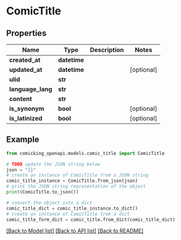 # ComicTitle


## Properties

Name | Type | Description | Notes
------------ | ------------- | ------------- | -------------
**created_at** | **datetime** |  | 
**updated_at** | **datetime** |  | [optional] 
**ulid** | **str** |  | 
**language_lang** | **str** |  | 
**content** | **str** |  | 
**is_synonym** | **bool** |  | [optional] 
**is_latinized** | **bool** |  | [optional] 

## Example

```python
from comicking_openapi.models.comic_title import ComicTitle

# TODO update the JSON string below
json = "{}"
# create an instance of ComicTitle from a JSON string
comic_title_instance = ComicTitle.from_json(json)
# print the JSON string representation of the object
print(ComicTitle.to_json())

# convert the object into a dict
comic_title_dict = comic_title_instance.to_dict()
# create an instance of ComicTitle from a dict
comic_title_form_dict = comic_title.from_dict(comic_title_dict)
```
[[Back to Model list]](../README.md#documentation-for-models) [[Back to API list]](../README.md#documentation-for-api-endpoints) [[Back to README]](../README.md)


